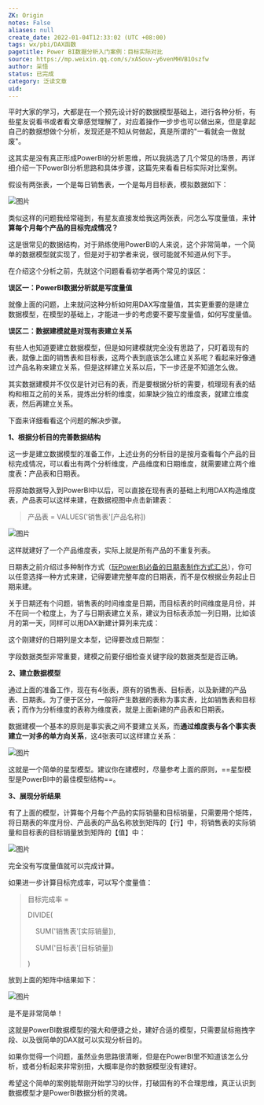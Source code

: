 ```yaml
---
ZK: Origin
notes: False
aliases: null
create_date: 2022-01-04T12:33:02 (UTC +08:00)
tags: wx/pbi/DAX函数 
pagetitle: Power BI数据分析入门案例：目标实际对比
source: https://mp.weixin.qq.com/s/xASouv-y6venMHVB1Oszfw
author: 采悟
status: 已完成 
category: 泛读文章 
uid: 
---
```


平时大家的学习，大都是在一个预先设计好的数据模型基础上，进行各种分析，有些星友说看书或者看文章感觉理解了，对应着操作一步步也可以做出来，但是拿起自己的数据想做个分析，发现还是不知从何做起，真是所谓的"一看就会一做就废"。

这其实是没有真正形成PowerBI的分析思维，所以我挑选了几个常见的场景，再详细介绍一下PowerBI分析思路和具体步骤，这篇先来看看目标实际对比案例。

假设有两张表，一个是每日销售表，一个是每月目标表，模拟数据如下：

![图片](https://mmbiz.qpic.cn/mmbiz_png/aHEbZtANQJOm979TXruJWZHVXibA13nZN71oOZMtDe4txCKP5zPFhNFmicEpse6Jic8VWwVCHd9NURibtyMq15I8VA/640?wx_fmt=png&wxfrom=5&wx_lazy=1&wx_co=1)

类似这样的问题我经常碰到，有星友直接发给我这两张表，问怎么写度量值，来**计算每个月每个产品的目标完成情况？**

这是很常见的数据结构，对于熟练使用PowerBI的人来说，这个非常简单，一个简单的数据模型就实现了，但是对于初学者来说，很可能就不知道从何下手。

在介绍这个分析之前，先就这个问题看看初学者两个常见的误区：  

**误区一：PowerBI数据分析就是写度量值**  

就像上面的问题，上来就问这种分析如何用DAX写度量值，其实更重要的是建立数据模型，在模型的基础上，才能进一步的考虑要不要写度量值，如何写度量值。

**误区二：数据建模就是对现有表建立关系**

有些人也知道要建立数据模型，但是如何建模就完全没有思路了，只盯着现有的表，就像上面的销售表和目标表，这两个表到底该怎么建立关系呢？看起来好像通过产品名称来建立关系，但是这样建立关系以后，下一步还是不知道怎么做。

其实数据建模并不仅仅是针对已有的表，而是要根据分析的需要，梳理现有表的结构和相互之前的关系，提炼出分析的维度，如果缺少独立的维度表，就建立维度表，然后再建立关系。  

下面来详细看看这个问题的解决步骤。  

**1、根据分析目的完善数据结构**

这一步是建立数据模型的准备工作，上述业务的分析目的是按月查看每个产品的目标完成情况，可以看出有两个分析维度，产品维度和日期维度，就需要建立两个维度表：产品表和日期表。  

将原始数据导入到PowerBI中以后，可以直接在现有表的基础上利用DAX构造维度表，产品表可以这样来建，在数据视图中点击新建表：

> 产品表 = VALUES('销售表'\[产品名称\])

![图片](https://mmbiz.qpic.cn/mmbiz_png/aHEbZtANQJOm979TXruJWZHVXibA13nZNkh2uWEMvz3So72VrA1EveYJKuNRKSrJjf2RPdOCvRftPJEpFBf9DDg/640?wx_fmt=png&wxfrom=5&wx_lazy=1&wx_co=1)

这样就建好了一个产品维度表，实际上就是所有产品的不重复列表。  

日期表之前介绍过多种制作方式（[玩PowerBI必备的日期表制作方式汇总](http://mp.weixin.qq.com/s?__biz=MzA4MzQwMjY4MA==&mid=2484067654&idx=1&sn=905c186a9cbd91159b6615924a2d5068&chksm=8e0c7791b97bfe87623904f7002cd6cb726f711c6e7a289a36c9a4973964d907493aa2397fe7&scene=21#wechat_redirect)），你可以任意选择一种方式来建，记得要建完整年度的日期表，而不是仅根据业务起止日期来建。

关于日期还有个问题，销售表的时间维度是日期，而目标表的时间维度是月份，并不在同一个粒度上，为了与日期表建立关系，建议为目标表添加一列日期，比如该月的第一天，同样可以用DAX新建计算列来完成：

这个刚建好的日期列是文本型，记得要改成日期型：

字段数据类型非常重要，建模之前要仔细检查关键字段的数据类型是否正确。

**2、建立数据模型**

通过上面的准备工作，现在有4张表，原有的销售表、目标表，以及新建的产品表、日期表。为了便于区分，一般将产生数据的表称为事实表，比如销售表和目标表；而作为分析维度的表称为维度表，就是上面新建的产品表和日期表。  

数据建模一个基本的原则是事实表之间不要建立关系，而**通过维度表与各个事实表建立一对多的单方向关系**，这4张表可以这样建立关系：

![图片](https://mmbiz.qpic.cn/mmbiz_png/aHEbZtANQJOm979TXruJWZHVXibA13nZNnicujC20EGwD2b3l0LsOo9YSvRibINXiasza7fsyFG6aR6SrFJjn9zIXQ/640?wx_fmt=png&wxfrom=5&wx_lazy=1&wx_co=1)

这就是一个简单的星型模型。建议你在建模时，尽量参考上面的原则，==星型模型是PowerBI中的最佳模型结构==。

**3、展现分析结果**

有了上面的模型，计算每个月每个产品的实际销量和目标销量，只需要用个矩阵，将日期表的年度月份、产品表的产品名称放到矩阵的【行】中，将销售表的实际销量和目标表的目标销量放到矩阵的【值】中：  

![图片](https://mmbiz.qpic.cn/mmbiz_png/aHEbZtANQJOm979TXruJWZHVXibA13nZN1szrmZu8MicBfUxDezIMoHj2OcchuuibQvMeyBbdnIOuicj0OPYicjooJQ/640?wx_fmt=png&wxfrom=5&wx_lazy=1&wx_co=1)

完全没有写度量值就可以完成计算。

如果进一步计算目标完成率，可以写个度量值：

> 目标完成率 \= 
> 
> DIVIDE(
> 
>     SUM('销售表'\[实际销量\]),
> 
>     SUM('目标表'\[目标销量\])
> 
> )

放到上面的矩阵中结果如下：

![图片](https://mmbiz.qpic.cn/mmbiz_png/aHEbZtANQJOm979TXruJWZHVXibA13nZNcakpH6b0PNLEjY1GibEBzgTWsJJTDBvCm6gicG3vuWTs8FaE7UxfoPVQ/640?wx_fmt=png&wxfrom=5&wx_lazy=1&wx_co=1)

是不是非常简单！  

这就是PowerBI数据模型的强大和便捷之处，建好合适的模型，只需要鼠标拖拽字段、以及很简单的DAX就可以实现分析目的。

如果你觉得一个问题，虽然业务思路很清晰，但是在PowerBI里不知道该怎么分析，或者分析起来非常别扭，大概率是你的数据模型没有建好。  

希望这个简单的案例能帮刚开始学习的伙伴，打破固有的不合理思维，真正认识到数据模型才是PowerBI数据分析的灵魂。
